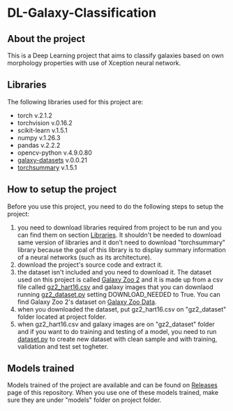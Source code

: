# DL-Galaxy-Classification

## About the project
This is a Deep Learning project that aims to classify galaxies based on own morphology properties with use of Xception neural network.

## Libraries <a name="libs"></a>
The following libraries used for this project are:
- torch v.2.1.2
- torchvision v.0.16.2
- scikit-learn v.1.5.1
- numpy v.1.26.3
- pandas v.2.2.2
- opencv-python v.4.9.0.80
- [galaxy-datasets](https://pypi.org/project/galaxy-datasets/) v.0.0.21
- [torchsummary](https://github.com/sksq96/pytorch-summary) v.1.5.1

## How to setup the project
Before you use this project, you need to do the following steps to setup the project:
1. you need to download libraries required from project to be run and you can find them on section [Libraries](#libs).
   It shouldn't be needed to download same version of libraries and it don't need to download "torchsummary" library because
   the goal of this library is to display summary information of a neural networks (such as its architecture).
2. download the project's source code and extract it.
3. the dataset isn't included and you need to download it. The dataset used on this project is called [Galaxy Zoo 2](https://arxiv.org/abs/1308.3496v2)
   and it is made up from a csv file called [gz2_hart16.csv](https://gz2hart.s3.amazonaws.com/gz2_hart16.csv.gz)
   and galaxy images that you can downlaod running [gz2_dataset.py](https://github.com/bottamichele/DL-Galaxy-Classification/blob/main/gz2_dataset.py) setting DOWNLOAD_NEEDED to True.
   You can find Galaxy Zoo 2's dataset on [Galaxy Zoo Data](https://data.galaxyzoo.org/).
4. when you downloaded the dataset, put gz2_hart16.csv on "gz2_dataset" folder located at project folder. 
5. when gz2_hart16.csv and galaxy images are on "gz2_dataset" folder and if you want to do training and testing of a model,
   you need to run [dataset.py](https://github.com/bottamichele/DL-Galaxy-Classification/blob/main/dataset.py)
   to create new dataset with clean sample and with training, validation and test set togheter.

## Models trained
Models trained of the project are available and can be found on [Releases](https://github.com/bottamichele/DL-Galaxy-Classification/releases) page of this repository.
When you use one of these models trained, make sure they are under "models" folder on project folder.
